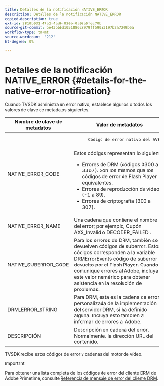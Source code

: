 ```yaml
---
title: Detalles de la notificación NATIVE_ERROR
description: Detalles de la notificación NATIVE_ERROR
copied-description: true
exl-id: 3819b932-47a2-4adb-830b-0a95a5fec70b
source-git-commit: be43bbbd1051886c8979ff590a3197b2a7249b6a
workflow-type: tm+mt
source-wordcount: '212'
ht-degree: 0%

---
```


# Detalles de la notificación NATIVE_ERROR {#details-for-the-native-error-notification}

Cuando TVSDK administra un error nativo, establece algunos o todos los valores de clave de metadatos siguientes.

<table id="table_86A21619515B435DBB65DC4DFBB64B29"> 
 <thead> 
  <tr> 
   <th colname="col1" class="entry"> Nombre de clave de metadatos </th> 
   <th colname="col2" class="entry"> Valor de metadatos </th> 
  </tr> 
 </thead>
 <tbody> 
  <tr> 
   <td colname="col1"> <span class="codeph"> NATIVE_ERROR_CODE </span> </td> 
   <td colname="col2"> 
    <pre>
      Código de error nativo del AVE. 
    </pre> Estos códigos representan lo siguiente: 
    <ul id="ul_330C626DE27B45A09E8851CC24768A07"> 
     <li id="li_0845A9BBB55545BDB49BD4F4802C0E54">Errores de DRM (códigos 3300 a 3367). Son los mismos que los códigos de error de Flash Player equivalentes. </li> 
     <li id="li_98A571480C154CF0AE1DC101FF0834C4">Errores de reproducción de vídeo (-1 a 89). </li> 
     <li id="li_D7C19955DEF94DA88B822C8C57D6D2F4">Errores de criptografía (300 a 307). </li> 
    </ul> </td> 
  </tr> 
  <tr> 
   <td colname="col1"> <span class="codeph"> NATIVE_ERROR_NAME </span> </td> 
   <td colname="col2"> Una cadena que contiene el nombre del error; por ejemplo, <span class="codeph"> Cupón AXS_Invalid </span> o <span class="codeph"> DECODER_FAILED </span>. </td> 
  </tr> 
  <tr> 
   <td colname="col1"> <span class="codeph"> NATIVE_SUBERROR_CODE </span> </td> 
   <td colname="col2"> Para los errores de DRM, también se devuelven códigos de suberror. Estos códigos corresponden a la variable <span class="codeph"> DRMErrorEvents </span> código de suberror devuelto por el Flash Player. Cuando comunique errores al Adobe, incluya este valor numérico para obtener asistencia en la resolución de problemas. </td> 
  </tr> 
  <tr> 
   <td colname="col1"> <span class="codeph"> DRM_ERROR_STRING </span> </td> 
   <td colname="col2"> Para DRM, esta es la cadena de error personalizada de la implementación del servidor DRM, si ha definido alguna. Incluya esto también al informar de errores al Adobe. </td> 
  </tr> 
  <tr> 
   <td colname="col1"> <span class="codeph"> DESCRIPCIÓN </span> </td> 
   <td colname="col2"> Descripción en cadena del error. Normalmente, la dirección URL del contenido. </td> 
  </tr> 
 </tbody> 
</table>

TVSDK recibe estos códigos de error y cadenas del motor de vídeo.

>[!IMPORTANT]
>
>Para obtener una lista completa de los códigos de error del cliente DRM de Adobe Primetime, consulte [Referencia de mensaje de error del cliente DRM](https://helpx.adobe.com/content/dam/help/en/primetime/drm/drm_client_error_message_reference.pdf).
